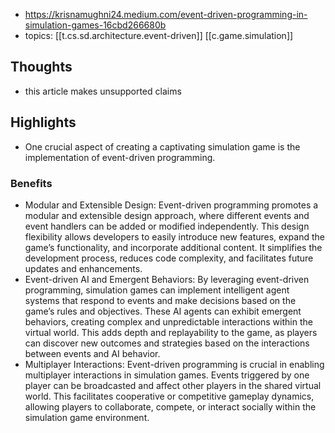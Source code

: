
- https://krisnamughni24.medium.com/event-driven-programming-in-simulation-games-16cbd266680b
- topics: [[t.cs.sd.architecture.event-driven]] [[c.game.simulation]]

## Thoughts

- this article makes unsupported claims

## Highlights

- One crucial aspect of creating a captivating simulation game is the implementation of event-driven programming.

### Benefits

- Modular and Extensible Design: Event-driven programming promotes a modular and extensible design approach, where different events and event handlers can be added or modified independently. This design flexibility allows developers to easily introduce new features, expand the game’s functionality, and incorporate additional content. It simplifies the development process, reduces code complexity, and facilitates future updates and enhancements.
- Event-driven AI and Emergent Behaviors: By leveraging event-driven programming, simulation games can implement intelligent agent systems that respond to events and make decisions based on the game’s rules and objectives. These AI agents can exhibit emergent behaviors, creating complex and unpredictable interactions within the virtual world. This adds depth and replayability to the game, as players can discover new outcomes and strategies based on the interactions between events and AI behavior.
- Multiplayer Interactions: Event-driven programming is crucial in enabling multiplayer interactions in simulation games. Events triggered by one player can be broadcasted and affect other players in the shared virtual world. This facilitates cooperative or competitive gameplay dynamics, allowing players to collaborate, compete, or interact socially within the simulation game environment.